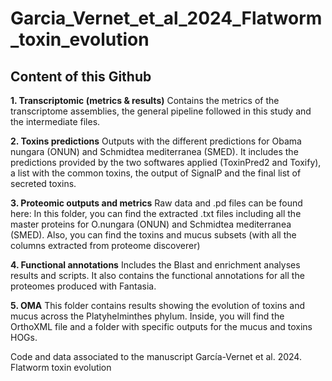 # Garcia_Vernet_et_al_2024_Flatworm_toxin_evolution

## Content of this Github

**1. Transcriptomic (metrics & results)** Contains the metrics of the transcriptome assemblies, the general pipeline followed in this study and the intermediate files. 

**2. Toxins predictions** Outputs with the different predictions for Obama nungara (ONUN) and Schmidtea mediterranea (SMED). It includes the predictions provided by the two softwares applied (ToxinPred2 and Toxify), a list with the common toxins, the output of SignalP and the final list of secreted toxins. 

**3. Proteomic outputs and metrics** Raw data and .pd files can be found here: 
In this folder, you can find the extracted .txt files including all the master proteins for O.nungara (ONUN) and Schmidtea mediterranea (SMED). Also, you can find the toxins and mucus subsets (with all the columns extracted from proteome discoverer)

**4. Functional annotations** Includes the Blast and enrichment analyses results and scripts. It also contains the functional annotations for all the proteomes produced with Fantasia. 

**5. OMA** This folder contains results showing the evolution of toxins and mucus across the Platyhelminthes phylum. Inside, you will find the OrthoXML file and a folder with specific outputs for the mucus and toxins HOGs.

Code and data associated to the manuscript García-Vernet et al. 2024. Flatworm toxin evolution
